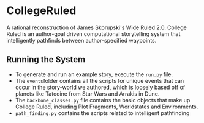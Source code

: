 # CollegeRuled
A rational reconstruction of James Skorupski's Wide Ruled 2.0. College Ruled is an author-goal driven computational storytelling system that intelligently pathfinds between author-specified waypoints.

## Running the System
- To generate and run an example story, execute the `run.py` file.
- The `events`folder contains all the scripts for unique events that can occur in the story-world we authored, which is loosely based off of planets like Tatooine from Star Wars and Arrakis in Dune.
- The `backbone_classes.py` file contains the basic objects that make up College Ruled, including Plot Fragments, Worldstates and Environments.
- `path_finding.py` contains the scripts related to intelligent pathfinding
